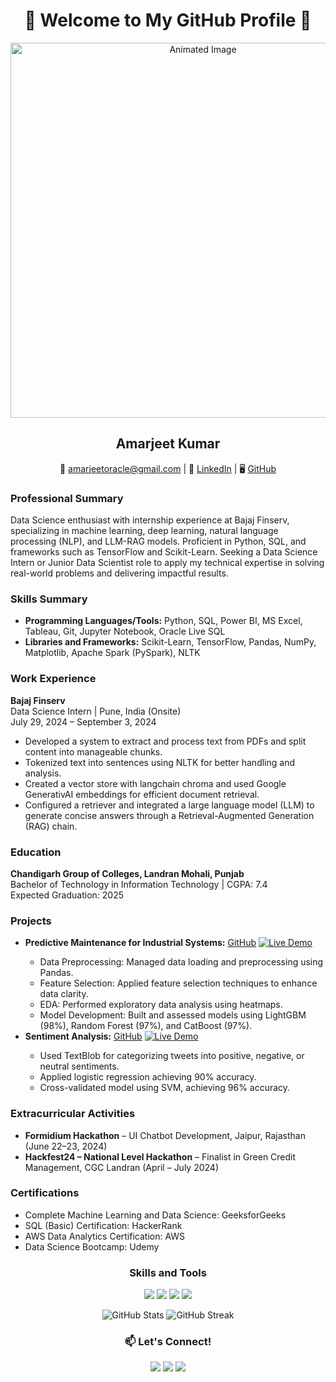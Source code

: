 <!-- 🚀 Animated Header -->
<h1 align="center">🚀 Welcome to My GitHub Profile 🚀</h1>
<p align="center">
  <img src="https://media.giphy.com/media/L8K62iTDkzGX6/giphy.gif" alt="Animated Image" width="600">
</p>

<!-- 📩 Contact Info -->
<h2 align="center">Amarjeet Kumar</h2>
<p align="center">
  📩 <a href="mailto:amarjeetoracle@gmail.com">amarjeetoracle@gmail.com</a> | 
  🔗 <a href="https://linkedin.com/in/amarjeet-kumar">LinkedIn</a> | 
  🖥️ <a href="https://github.com/amarjeetamrat910">GitHub</a>
</p>

<!-- 📝 Professional Summary -->
<h3>Professional Summary</h3>
<p>
  Data Science enthusiast with internship experience at Bajaj Finserv, specializing in machine learning, deep learning, natural language processing (NLP), and LLM-RAG models. Proficient in Python, SQL, and frameworks such as TensorFlow and Scikit-Learn. Seeking a Data Science Intern or Junior Data Scientist role to apply my technical expertise in solving real-world problems and delivering impactful results.
</p>

<!-- 🔧 Skills -->
<h3>Skills Summary</h3>
<ul>
  <li><strong>Programming Languages/Tools:</strong> Python, SQL, Power BI, MS Excel, Tableau, Git, Jupyter Notebook, Oracle Live SQL</li>
  <li><strong>Libraries and Frameworks:</strong> Scikit-Learn, TensorFlow, Pandas, NumPy, Matplotlib, Apache Spark (PySpark), NLTK</li>
</ul>

<!-- 💼 Work Experience -->
<h3>Work Experience</h3>
<p><strong>Bajaj Finserv</strong><br>
Data Science Intern | Pune, India (Onsite)<br>
July 29, 2024 – September 3, 2024</p>
<ul>
  <li>Developed a system to extract and process text from PDFs and split content into manageable chunks.</li>
  <li>Tokenized text into sentences using NLTK for better handling and analysis.</li>
  <li>Created a vector store with langchain chroma and used Google GenerativAI embeddings for efficient document retrieval.</li>
  <li>Configured a retriever and integrated a large language model (LLM) to generate concise answers through a Retrieval-Augmented Generation (RAG) chain.</li>
</ul>

<!-- 🎓 Education -->
<h3>Education</h3>
<p><strong>Chandigarh Group of Colleges, Landran Mohali, Punjab</strong><br>
Bachelor of Technology in Information Technology | CGPA: 7.4<br>
Expected Graduation: 2025</p>

<!-- 📊 Projects -->
<h3>Projects</h3>
<ul>
  <li><strong>Predictive Maintenance for Industrial Systems:</strong> <a href="https://github.com/amarjeetamrat910">GitHub</a> 
    <a href="https://your-demo-link.com" target="_blank"><img src="https://img.shields.io/badge/Live_Demo-0052cc?style=flat-square&logo=google-chrome&logoColor=white" alt="Live Demo"></a>
  </li>
  <ul>
    <li>Data Preprocessing: Managed data loading and preprocessing using Pandas.</li>
    <li>Feature Selection: Applied feature selection techniques to enhance data clarity.</li>
    <li>EDA: Performed exploratory data analysis using heatmaps.</li>
    <li>Model Development: Built and assessed models using LightGBM (98%), Random Forest (97%), and CatBoost (97%).</li>
  </ul>
  <li><strong>Sentiment Analysis:</strong> <a href="https://github.com/amarjeetamrat910">GitHub</a>
    <a href="https://your-demo-link.com" target="_blank"><img src="https://img.shields.io/badge/Live_Demo-0052cc?style=flat-square&logo=google-chrome&logoColor=white" alt="Live Demo"></a>
  </li>
  <ul>
    <li>Used TextBlob for categorizing tweets into positive, negative, or neutral sentiments.</li>
    <li>Applied logistic regression achieving 90% accuracy.</li>
    <li>Cross-validated model using SVM, achieving 96% accuracy.</li>
  </ul>
</ul>

<!-- 🎯 Extracurricular Activities -->
<h3>Extracurricular Activities</h3>
<ul>
  <li><strong>Formidium Hackathon</strong> – UI Chatbot Development, Jaipur, Rajasthan (June 22–23, 2024)</li>
  <li><strong>Hackfest24 – National Level Hackathon</strong> – Finalist in Green Credit Management, CGC Landran (April – July 2024)</li>
</ul>

<!-- 📜 Certifications -->
<h3>Certifications</h3>
<ul>
  <li>Complete Machine Learning and Data Science: GeeksforGeeks</li>
  <li>SQL (Basic) Certification: HackerRank</li>
  <li>AWS Data Analytics Certification: AWS</li>
  <li>Data Science Bootcamp: Udemy</li>
</ul>

<!-- 🛠️ Skills and Tools -->
<h3 align="center">Skills and Tools</h3>
<p align="center">
  <img src="https://img.shields.io/badge/Python-3776AB?style=for-the-badge&logo=python&logoColor=white">
  <img src="https://img.shields.io/badge/TensorFlow-FF6F00?style=for-the-badge&logo=tensorflow&logoColor=white">
  <img src="https://img.shields.io/badge/SQL-4479A1?style=for-the-badge&logo=postgresql&logoColor=white">
  <img src="https://img.shields.io/badge/Power_BI-F2C811?style=for-the-badge&logo=powerbi&logoColor=black">
</p>

<!-- 📊 GitHub Stats -->
<p align="center">
  <img src="https://github-readme-stats.vercel.app/api?username=amarjeetamrat910&show_icons=true&theme=radical" alt="GitHub Stats">
  <img src="https://github-readme-streak-stats.herokuapp.com/?user=amarjeetamrat910&theme=radical" alt="GitHub Streak">
</p>

<!-- 🤝 Let's Connect -->
<h3 align="center">📫 Let's Connect!</h3>
<p align="center">
  <a href="https://linkedin.com/in/amarjeet-kumar"><img src="https://img.shields.io/badge/LinkedIn-blue?style=for-the-badge&logo=linkedin&logoColor=white"></a>
  <a href="mailto:amarjeetoracle@gmail.com"><img src="https://img.shields.io/badge/Email-red?style=for-the-badge&logo=gmail&logoColor=white"></a>
  <a href="https://github.com/amarjeetamrat910"><img src="https://img.shields.io/badge/GitHub-black?style=for-the-badge&logo=github&logoColor=white"></a>
</p>
